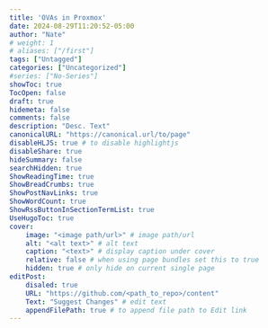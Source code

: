 ```yaml
---
title: 'OVAs in Proxmox'
date: 2024-08-29T11:20:52-05:00
author: "Nate"
# weight: 1
# aliases: ["/first"]
tags: ["Untagged"]
categories: ["Uncategorized"]
#series: ["No-Series"]
showToc: true
TocOpen: false
draft: true
hidemeta: false
comments: false
description: "Desc. Text"
canonicalURL: "https://canonical.url/to/page"
disableHLJS: true # to disable highlightjs
disableShare: true
hideSummary: false
searchHidden: true
ShowReadingTime: true
ShowBreadCrumbs: true
ShowPostNavLinks: true
ShowWordCount: true
ShowRssButtonInSectionTermList: true
UseHugoToc: true
cover:
    image: "<image path/url>" # image path/url
    alt: "<alt text>" # alt text
    caption: "<text>" # display caption under cover
    relative: false # when using page bundles set this to true
    hidden: true # only hide on current single page
editPost:
    disaled: true
    URL: "https://github.com/<path_to_repo>/content"
    Text: "Suggest Changes" # edit text
    appendFilePath: true # to append file path to Edit link
---
```

